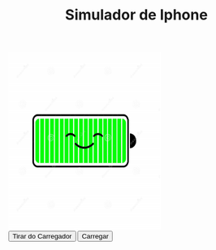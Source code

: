 # 
<!DOCTYPE html>
<html lang="pt-br">
<head>
    <meta charset="UTF-8">
    <meta http-equiv="X-UA-Compatible" content="IE=edge">
    <meta name="viewport" content="width=device-width, initial-scale=1.0">
    <link rel="stylesheet" href="style.css">
    <title>Maçã</title>
</head>
<body>
    <header>
        <h1>Simulador de Iphone</h1>
    </header>
    <main>
    <div>
        <img src="img/carregada.jpg" alt="bateriaDescarregada" id="bateria"
        width="300px", height="350px" >
    </div>
    <div>
        <button id='turnOn'>Tirar do Carregador</button>
        <button id='turnOff'>Carregar</button>
    </div>
    </main>
    <script src="./bateria.js"></script>
</body>
</html>
